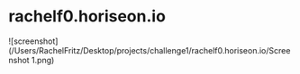 # rachelf0.horiseon.io
![screenshot](/Users/RachelFritz/Desktop/projects/challenge1/rachelf0.horiseon.io/Screenshot 1.png)
